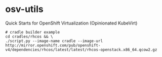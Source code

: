 # osv-utils
Quick Starts for OpenShift Virtualization (Opinionated KubeVirt)

```
# cradle builder example
cd cradles/rhcos && \
./script.py --image-name cradle --image-url http://mirror.openshift.com/pub/openshift-v4/dependencies/rhcos/latest/latest/rhcos-openstack.x86_64.qcow2.gz
```
